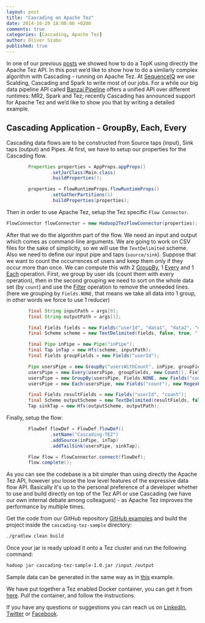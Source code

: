```yaml
---
layout: post
title: "Cascading on Apache Tez"
date: 2014-10-20 18:00:00 +0200
comments: true
categories: [Cascading, Apache Tez]
author: Oliver Szabo
published: true
---
```


In one of our previous [posts](http://blog.sequenceiq.com/blog/2014/09/23/topn-on-apache-tez/) we showed how to do a TopK using directly the Apache Tez API. In this post we’d like to show how to do a similarly complex algorithm with Cascading - running on Apache Tez.
At [SequenceIQ](http://sequenceiq.com) we use Scalding, Cascading and Spark to write most of our jobs. For a while our big data pipeline API called [Banzai Pipeline](http://docs.banzai.apiary.io/) offers a unified API over different runtimes: MR2, Spark and Tez; recently Cascading has announced support for Apache Tez and we’d like to show you that by writing a detailed example.

## Cascading Application - GroupBy, Each, Every

Cascading data flows are to be constructed from Source taps (input), Sink taps (output) and Pipes.
At first, we have to setup our properties for the Cascading flow.

``` java
        Properties properties = AppProps.appProps()
                .setJarClass(Main.class)
                .buildProperties();

        properties = FlowRuntimeProps.flowRuntimeProps()
                .setGatherPartitions(1)
                .buildProperties(properties);
```

Then in order to use Apache Tez, setup the Tez specific `Flow Connector`.

<!-- more -->

``` java
FlowConnector flowConnector = new Hadoop2TezFlowConnector(properties);
```

After that we do the algorithm part of the flow. We need an input and output which comes as command-line arguments.
We are going to work on CSV files for the sake of simplicity, so we will use the `TextDelimited` scheme. Also we need to define our input pipe and taps (`source/sink`).
Suppose that we want to count the occurrences of users and keep them only if they occur more than once. We can compute this with 2 [GroupBy](http://docs.cascading.org/cascading/2.5/userguide/html/ch03s03.html#N205A3), 1 [Every](http://docs.cascading.org/cascading/2.5/userguide/html/ch03s03.html#N20438) and 1 [Each](http://docs.cascading.org/cascading/2.5/userguide/html/ch03s03.html#N20438) operation.
First, we group by user ids (count them with every operation), then in the second grouping we need to sort on the whole data set (by `count`) and use the [Filter](http://docs.cascading.org/cascading/2.5/javadoc/cascading/operation/Filter.html) operation to remove the unneeded lines. (here we grouping by `Fields.NONE`, that means we take all data into 1 group, in other words we force to use 1 reducer)

``` java
        final String inputPath = args[0];
        final String outputPath = args[1];

        final Fields fields = new Fields("userId", "data1", "data2", "data3");
        final Scheme scheme = new TextDelimited(fields, false, true, ",");

        final Pipe inPipe = new Pipe("inPipe");
        final Tap inTap = new Hfs(scheme, inputPath);
        final Fields groupFields = new Fields("userId");

        Pipe usersPipe = new GroupBy("usersWithCount", inPipe, groupFields);
        usersPipe = new Every(usersPipe, groupFields, new Count(), Fields.ALL);
        usersPipe = new GroupBy(usersPipe, Fields.NONE, new Fields("count", "userId"), true);
        usersPipe = new Each(usersPipe, new Fields("count"), new RegexFilter( "^(?:[2-9]|(?:[1-9][0-9]+))" ));

        final Fields resultFields = new Fields("userId", "count");
        final Scheme outputScheme = new TextDelimited(resultFields, false, true, ",");
        Tap sinkTap = new Hfs(outputScheme, outputPath);
```

Finally, setup the flow:

``` java
        FlowDef flowDef = FlowDef.flowDef()
                .setName("Cascading-TEZ")
                .addSource(inPipe, inTap)
                .addTailSink(usersPipe, sinkTap);

        Flow flow = flowConnector.connect(flowDef);
        flow.complete();
```

As you can see the codebase is a bit simpler than using directly the Apache Tez API, however you loose the low level features of the expressive data flow API. Basically it's up to the personal preference of a developer whether to use and build directly on top of the Tez API or use Cascading (we have our own internal debate among colleagues) - as Apache Tez improves the performance by multiple times.

Get the code from our GitHub repository [GitHub examples](https://github.com/sequenceiq/sequenceiq-samples) and build the project inside the `cascading-tez-sample` directory:

```bash
./gradlew clean build
```
Once your jar is ready upload it onto a Tez cluster and run the following command:
```bash
hadoop jar cascading-tez-sample-1.0.jar /input /output
```

Sample data can be generated in the same way as in [this](http://blog.sequenceiq.com/blog/2014/09/23/topn-on-apache-tez) example.

We have put together a Tez enabled Docker container, you can get it from [here](https://github.com/sequenceiq/docker-tez). Pull the container, and follow the instructions.

If you have any questions or suggestions you can reach us on [LinkedIn](https://www.linkedin.com/company/sequenceiq/), [Twitter](https://twitter.com/sequenceiq) or [Facebook](https://www.facebook.com/sequenceiq).

